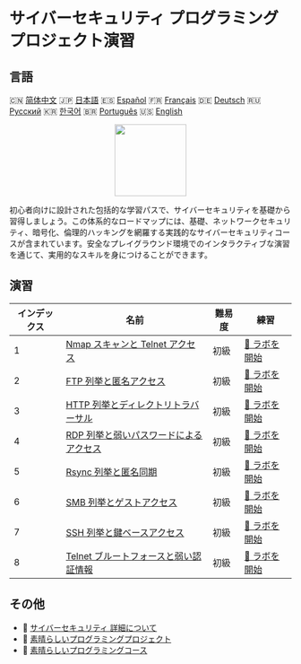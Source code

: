 # サイバーセキュリティ プログラミングプロジェクト演習

## 言語

🇨🇳 [简体中文](README_zh.md) 🇯🇵 [日本語](README_ja.md) 🇪🇸 [Español](README_es.md) 🇫🇷 [Français](README_fr.md) 🇩🇪 [Deutsch](README_de.md) 🇷🇺 [Русский](README_ru.md) 🇰🇷 [한국어](README_ko.md) 🇧🇷 [Português](README_pt.md) 🇺🇸 [English](README.md) 

<div align="center">
<img width="128px" src="https://file.labex.io/path/Xke24vJbuOBk.png">
</div>

初心者向けに設計された包括的な学習パスで、サイバーセキュリティを基礎から習得しましょう。この体系的なロードマップには、基礎、ネットワークセキュリティ、暗号化、倫理的ハッキングを網羅する実践的なサイバーセキュリティコースが含まれています。安全なプレイグラウンド環境でのインタラクティブな演習を通じて、実用的なスキルを身につけることができます。

## 演習

|   インデックス | 名前                                                                                                                   | 難易度   | 練習                                                                                          |
|----------------|------------------------------------------------------------------------------------------------------------------------|----------|-----------------------------------------------------------------------------------------------|
|              1 | [Nmap スキャンと Telnet アクセス](https://labex.io/ja/courses/project-nmap-port-scanning-and-telnet-access)            | 初級     | [🚀 ラボを開始](https://labex.io/ja/courses/project-nmap-port-scanning-and-telnet-access)     |
|              2 | [FTP 列挙と匿名アクセス](https://labex.io/ja/courses/project-ftp-enumeration-and-anonymous-access)                     | 初級     | [🚀 ラボを開始](https://labex.io/ja/courses/project-ftp-enumeration-and-anonymous-access)     |
|              3 | [HTTP 列挙とディレクトリトラバーサル](https://labex.io/ja/courses/project-http-enumeration-and-directory-traversal)    | 初級     | [🚀 ラボを開始](https://labex.io/ja/courses/project-http-enumeration-and-directory-traversal) |
|              4 | [RDP 列挙と弱いパスワードによるアクセス](https://labex.io/ja/courses/project-rdp-enumeration-and-weak-password-access) | 初級     | [🚀 ラボを開始](https://labex.io/ja/courses/project-rdp-enumeration-and-weak-password-access) |
|              5 | [Rsync 列挙と匿名同期](https://labex.io/ja/courses/project-rsync-enumeration-and-anonymous-sync)                       | 初級     | [🚀 ラボを開始](https://labex.io/ja/courses/project-rsync-enumeration-and-anonymous-sync)     |
|              6 | [SMB 列挙とゲストアクセス](https://labex.io/ja/courses/project-smb-enumeration-and-guest-access)                       | 初級     | [🚀 ラボを開始](https://labex.io/ja/courses/project-smb-enumeration-and-guest-access)         |
|              7 | [SSH 列挙と鍵ベースアクセス](https://labex.io/ja/courses/project-ssh-enumeration-and-key-based-access)                 | 初級     | [🚀 ラボを開始](https://labex.io/ja/courses/project-ssh-enumeration-and-key-based-access)     |
|              8 | [Telnet ブルートフォースと弱い認証情報](https://labex.io/ja/courses/project-telnet-brute-force-and-weak-credentials)   | 初級     | [🚀 ラボを開始](https://labex.io/ja/courses/project-telnet-brute-force-and-weak-credentials)  |

## その他

- 🔗 [サイバーセキュリティ 詳細について](https://labex.io/ja/skilltrees/cybersecurity)
- 🔗 [素晴らしいプログラミングプロジェクト](https://github.com/labex-labs/awesome-programming-projects)
- 🔗 [素晴らしいプログラミングコース](https://github.com/labex-labs/awesome-programming-courses)

